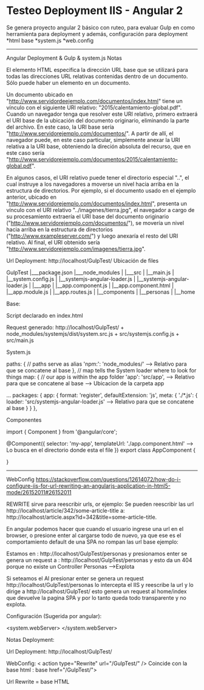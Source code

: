 # Testeo Deployment IIS - Angular 2

Se genera proyecto angular 2 básico con ruteo, para evaluar Gulp en como herramienta para deployment y además, configuración para deployment
*html base
*system.js
*web.config

-------------------------------------------------
Angular Deployment & Gulp & system.js Notas

El elemento HTML <base> especifica la dirección URL base que se utilizará para todas las direcciones URL relativas contenidas dentro de un documento. Sólo puede haber un elemento <base> en un documento.


Un documento ubicado en "http://www.servidordeejemplo.com/documentos/index.html" tiene un vínculo con el siguiente URI relativo: "2015/calentamiento-global.pdf". Cuando un navegador tenga que resolver este URI relativo, primero extraerá el URI base de la ubicación del documento originario, eliminando la parte del archivo. En este caso, la URI base sería "http://www.servidorejemplo.com/documentos/". A partir de allí, el navegador puede, en este caso particular, simplemente anexar la URI relativa a la URI base, obteniendo la direción absoluta del recurso, que en este caso sería "http://www.servidorejemplo.com/documentos/2015/calentamiento-global.pdf".

En algunos casos, el URI relativo puede tener el directorio especial "..", el cual instruye a los navegadores a moverse un nivel hacia arriba en la estructura de directorios. Por ejemplo, si el documento usado en el ejemplo anterior, ubicado en "http://www.servidorejemplo.com/documentos/index.html", presenta un vínculo con el URI relativo "../imagenes/tierra.jpg", el navegador a cargo de su procesamiento extraería el URI base del documento originario ("http://www.servidorejemplo.com/documentos/"), se movería un nivel hacia arriba en la estructura de directorios ("http://www.exampleserver.com/") y luego anexaría el resto del URI relativo. Al final, el URI obtenido sería "http://www.servidorejemplo.com/imagenes/tierra.jpg".

Url Deployment: http://localhost/GulpTest/
Ubicación de files

GulpTest
|___package.json
|___node_modules
|
|___src
|	|__main.js
|	|__system.config.js
|	|__systemjs-angular-loader.js
|	|__systemjs-angular-loader.js
|	|___app
|		|__app.component.js
|		|__app.component.html
|		|__app.module.js
|		|__app.routes.js
|		|__components
|		   |__personas
|		   |__home

Base:
<base href="/GulpTest/">

Script declarado en index.html
<script src="node_modules/systemjs/dist/system.src.js"></script>

<script src="src/systemjs.config.js"></script>
<script>
  System.import('src/main.js').catch(function(err){ console.error(err); });
</script>



Request generado:
http://localhost/GulpTest/ + node_modules/systemjs/dist/system.src.js
						   + src/systemjs.config.js
						   + src/main.js

System.js

paths: {
        // paths serve as alias
        'npm:': 'node_modules/' --> Relativo para que se concatene al base
    },
    // map tells the System loader where to look for things
    map: {
        // our app is within the app folder
        'app': 'src/app', --> Relativo para que se concatene al base
        				  --> Ubicacion de la carpeta app

...
  packages: {
            app: {
                format: 'register',
                defaultExtension: 'js',
                meta: {
                    './*.js': {
                        loader: 'src/systemjs-angular-loader.js' --> Relativo para que se concatene al base
                    }
                }
            },


 Componentes

 import { Component } from '@angular/core';

@Component({
  selector: 'my-app',
  templateUrl: './app.component.html' --> Lo busca en el directorio donde esta el file
})
export class AppComponent  {

}

-------------------------------
WebConfig
https://stackoverflow.com/questions/12614072/how-do-i-configure-iis-for-url-rewriting-an-angularjs-application-in-html5-mode/26152011#26152011

REWRITE sirve para reescribir urls, or ejemplo:
Se pueden reescribir las url 
http://localhost/article/342/some-article-title
a:
http://localhost/article.aspx?id=342&title=some-article-title.


En angular podemos hacer que cuando el usuario ingrese una url en el browser, o presione enter al cargarse todo de nuevo, ya que ese es el 
comportamiento default de una SPA no rompan las url base ejemplo:

Estamos en : http://localhost/GulpTest/personas
y presionamos enter 
se genera un request a : http://localhost/GulpTest/personas y esto da un 404 porque no existe un Controller Personas -->Explota

Si seteamos el <action type="Rewrite" url="/GulpTest/" />
Al presionar enter se genera un request http://localhost/GulpTest/personas
lo intercepta el IIS y reescribe la url y lo dirige a http://localhost/GulpTest/
esto genera un request al home/index que devuelve la pagina SPA y por lo tanto queda todo transparente y no explota.

Configuración (Sugerida por angular): 

  <system.webServer>
    <rewrite>
      <rules>
        <rule name="Angular Routes" stopProcessing="true">
          <match url=".*" />
          <conditions logicalGrouping="MatchAll">
            <add input="{REQUEST_FILENAME}" matchType="IsFile" negate="true" />
            <add input="{REQUEST_FILENAME}" matchType="IsDirectory" negate="true" />
          </conditions>
          <action type="Rewrite" url="/GulpTest/" />
        </rule>
      </rules>
    </rewrite> 
    <handlers>
      <remove name="ExtensionlessUrlHandler-Integrated-4.0" />
      <remove name="OPTIONSVerbHandler" />
      <remove name="TRACEVerbHandler" />
      <add name="ExtensionlessUrlHandler-Integrated-4.0" path="*." verb="*" type="System.Web.Handlers.TransferRequestHandler" preCondition="integratedMode,runtimeVersionv4.0" />
    </handlers>
    <validation validateIntegratedModeConfiguration="false" />
    <modules>
      <remove name="ApplicationInsightsWebTracking" />
      <add name="ApplicationInsightsWebTracking" type="Microsoft.ApplicationInsights.Web.ApplicationInsightsHttpModule, Microsoft.AI.Web" preCondition="managedHandler" />
    </modules>
  </system.webServer>


Notas Deployment:

Url Deployment: http://localhost/GulpTest/

WebConfig: < action type="Rewrite" url="/GulpTest/" />
Coincide con la base html : base href="/GulpTest/">

Url Rewrite = base HTML

